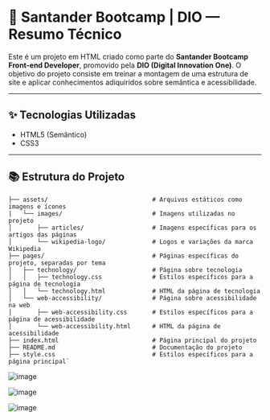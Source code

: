 # 🧠 Santander Bootcamp | DIO — Resumo Técnico

Este é um projeto em HTML criado como parte do **Santander Bootcamp Front-end Developer**, promovido pela **DIO (Digital Innovation One)**. O objetivo do projeto consiste em treinar a montagem de uma estrutura de site e aplicar conhecimentos adiquiridos sobre semântica e acessibilidade.

---

## ✨ Tecnologias Utilizadas

- HTML5 (Semântico)
- CSS3

---

## 📚 Estrutura do Projeto
```
├── assets/                             # Arquivos estáticos como imagens e ícones
|   └── images/                         # Imagens utilizadas no projeto
│       ├── articles/                   # Imagens específicas para os artigos das páginas
│       └── wikipedia-logo/             # Logos e variações da marca Wikipedia
├── pages/                              # Páginas específicas do projeto, separadas por tema
│   ├── technology/                     # Página sobre tecnologia
│   │   ├── technology.css              # Estilos específicos para a página de tecnologia
│   │   └── technology.html             # HTML da página de tecnologia
│   └── web-accessibility/              # Página sobre acessibilidade na web
│       ├── web-accessibility.css       # Estilos específicos para a página de acessibilidade
│       └── web-accessibility.html      # HTML da página de acessibilidade
├── index.html                          # Página principal do projeto
├── README.md                           # Documentação do projeto
├── style.css                           # Estilos específicos para a página principal`
```

![image](https://github.com/user-attachments/assets/544ec198-e5fe-4db6-9895-0278c1be908f)

![image](https://github.com/user-attachments/assets/731b6ba8-162c-451b-833a-154fd62b6887)

![image](https://github.com/user-attachments/assets/29612f82-b4c2-4e03-96d5-e0e75944222f)

